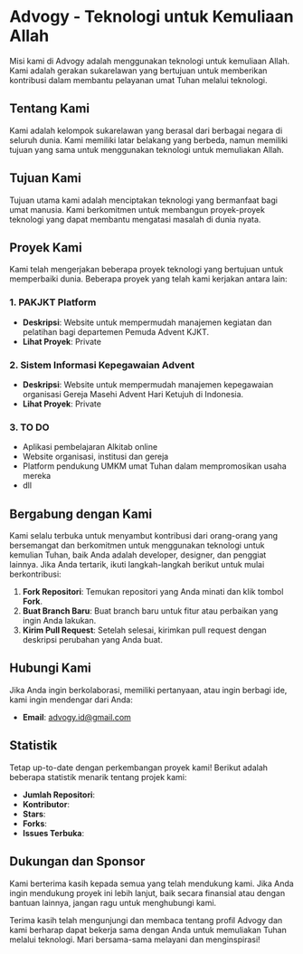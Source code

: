 # Advogy - Teknologi untuk Kemuliaan Allah
Misi kami di Advogy adalah menggunakan teknologi untuk kemuliaan Allah. Kami adalah gerakan sukarelawan yang bertujuan untuk memberikan kontribusi dalam membantu pelayanan umat Tuhan melalui teknologi.

## Tentang Kami
Kami adalah kelompok sukarelawan yang berasal dari berbagai negara di seluruh dunia. Kami memiliki latar belakang yang berbeda, namun memiliki tujuan yang sama untuk menggunakan teknologi untuk memuliakan Allah.

## Tujuan Kami
Tujuan utama kami adalah menciptakan teknologi yang bermanfaat bagi umat manusia. Kami berkomitmen untuk membangun proyek-proyek teknologi yang dapat membantu mengatasi masalah di dunia nyata.

## Proyek Kami
Kami telah mengerjakan beberapa proyek teknologi yang bertujuan untuk memperbaiki dunia. Beberapa proyek yang telah kami kerjakan antara lain:

### 1. **PAKJKT Platform**
   - **Deskripsi**: Website untuk mempermudah manajemen kegiatan dan pelatihan bagi departemen Pemuda Advent KJKT.
   - **Lihat Proyek**: Private

### 2. **Sistem Informasi Kepegawaian Advent**
   - **Deskripsi**: Website untuk mempermudah manajemen kepegawaian organisasi Gereja Masehi Advent Hari Ketujuh di Indonesia.
   - **Lihat Proyek**: Private

### 3. TO DO
   - Aplikasi pembelajaran Alkitab online
   - Website organisasi, institusi dan gereja
   - Platform pendukung UMKM umat Tuhan dalam mempromosikan usaha mereka
   - dll

## Bergabung dengan Kami
Kami selalu terbuka untuk menyambut kontribusi dari orang-orang yang bersemangat dan berkomitmen untuk menggunakan teknologi untuk kemulian Tuhan, baik Anda adalah developer, designer, dan penggiat lainnya.  Jika Anda tertarik, ikuti langkah-langkah berikut untuk mulai berkontribusi:
1. **Fork Repositori**: Temukan repositori yang Anda minati dan klik tombol **Fork**.
2. **Buat Branch Baru**: Buat branch baru untuk fitur atau perbaikan yang ingin Anda lakukan.
3. **Kirim Pull Request**: Setelah selesai, kirimkan pull request dengan deskripsi perubahan yang Anda buat.

## Hubungi Kami
Jika Anda ingin berkolaborasi, memiliki pertanyaan, atau ingin berbagi ide, kami ingin mendengar dari Anda:
- **Email**: [advogy.id@gmail.com](mailto:advogy.id@gmail.com)

## Statistik
Tetap up-to-date dengan perkembangan proyek kami! Berikut adalah beberapa statistik menarik tentang projek kami:

- **Jumlah Repositori**: 
- **Kontributor**: 
- **Stars**: 
- **Forks**:
- **Issues Terbuka**:

## Dukungan dan Sponsor
Kami berterima kasih kepada semua yang telah mendukung kami. Jika Anda ingin mendukung proyek ini lebih lanjut, baik secara finansial atau dengan bantuan lainnya, jangan ragu untuk menghubungi kami.


Terima kasih telah mengunjungi dan membaca tentang profil Advogy dan kami berharap dapat bekerja sama dengan Anda untuk memuliakan Tuhan melalui teknologi.  Mari bersama-sama melayani dan menginspirasi!
